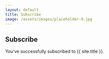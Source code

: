 ```yaml
---
layout: default
title: Subscribe
image: /assets/images/placeholder-9.jpg
---
```

<section class="mast section-padding--double">
  <div class="grid-small">
      <h2>Subscribe</h1>
      <p class="mast__text">You’ve successfully subscribed to {{ site.title }}.</p>

